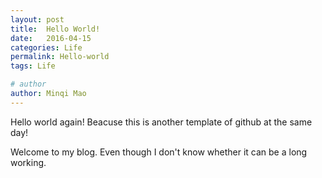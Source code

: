 ```yaml
---
layout: post
title:  Hello World!
date:   2016-04-15
categories: Life
permalink: Hello-world
tags: Life

# author
author: Minqi Mao
---
```

Hello world again! Beacuse this is another template of github at the same day!

Welcome to my blog. Even though I don't know whether it can be a long working.